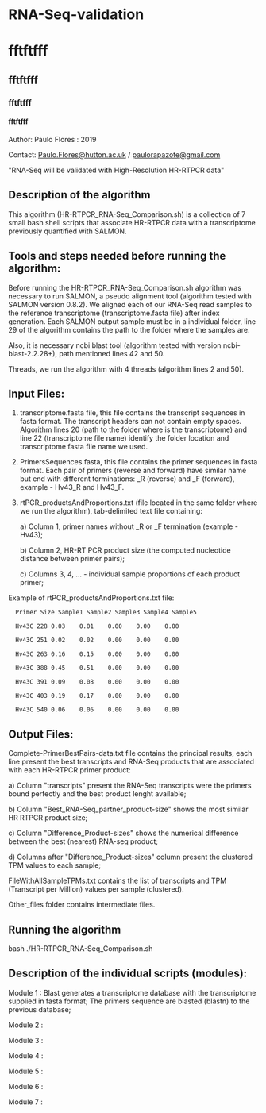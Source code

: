 

# RNA-Seq-validation


<h1> fftftfff </h1>
<h2> fftftfff </h2>
<h3> fftftfff </h3>
<h4> fftftfff </h4>

Author: Paulo Flores : 2019

Contact: Paulo.Flores@hutton.ac.uk / paulorapazote@gmail.com

"RNA-Seq will be validated with High-Resolution HR-RTPCR data"

<h2> Description of the algorithm </h2>

This algorithm (HR-RTPCR_RNA-Seq_Comparison.sh) is a collection of 7 small bash shell scripts that associate HR-RTPCR data with a transcriptome previously quantified with SALMON.

<h2>Tools and steps needed before running the algorithm: </h2>

<p>Before running the HR-RTPCR_RNA-Seq_Comparison.sh algorithm was necessary to run SALMON, a pseudo alignment tool (algorithm tested with SALMON version 0.8.2). We aligned each of our RNA-Seq read samples to the reference transcriptome (transcriptome.fasta file) after index generation. Each SALMON output sample must be in a individual folder, line 29 of the algorithm contains the path to the folder where the samples are. 

Also, it is necessary ncbi blast tool (algorithm tested with version ncbi-blast-2.2.28+), path mentioned lines 42 and 50.

Threads, we run the algorithm with 4 threads (algorithm lines 2 and 50).<p/>

<h2> Input Files:</h2>

1. transcriptome.fasta file, this file contains the transcript sequences in fasta format. The transcript headers can not contain empty spaces. Algorithm lines 20 (path to the folder where is the transcriptome) and line 22 (transcriptome file name) identify the folder location and transcriptome fasta file name we used.

2. PrimersSequences.fasta, this file contains the primer sequences in fasta format. Each pair of primers (reverse and forward) have similar name but end with different terminations: _R (reverse) and _F (forward), example - Hv43_R and Hv43_F. 

3. rtPCR_productsAndProportions.txt (file located in the same folder where we run the algorithm), tab-delimited text file containing:

      a) Column 1, primer names without _R or _F termination (example - Hv43); 

      b) Column 2, HR-RT PCR product size (the computed nucleotide distance between primer pairs);

      c) Columns 3, 4, ... - individual sample proportions of each product primer;

Example of rtPCR_productsAndProportions.txt file:

   
      Primer Size Sample1 Sample2 Sample3 Sample4 Sample5

      Hv43C	228	0.03	0.01	0.00	0.00	0.00

      Hv43C	251	0.02	0.02	0.00	0.00	0.00

      Hv43C	263	0.16	0.15	0.00	0.00	0.00

      Hv43C	388	0.45	0.51	0.00	0.00	0.00

      Hv43C	391	0.09	0.08	0.00	0.00	0.00

      Hv43C	403	0.19	0.17	0.00	0.00	0.00

      Hv43C	540	0.06	0.06	0.00	0.00	0.00 



<h2> Output Files: </h2>

Complete-PrimerBestPairs-data.txt file contains the principal results, each line present the best transcripts and RNA-Seq products that are associated with each HR-RTPCR primer product:

   a) Column "transcripts" present the RNA-Seq transcripts were the primers bound perfectly and the best product lenght available;

   b) Column "Best_RNA-Seq_partner_product-size" shows the most similar HR RTPCR product size;

   c) Column "Difference_Product-sizes" shows the numerical difference between the best (nearest) RNA-seq product;

   d) Columns after "Difference_Product-sizes" column present the clustered TPM values to each sample;


FileWithAllSampleTPMs.txt contains the list of transcripts and TPM (Transcript per Million) values per sample (clustered).


Other_files folder contains intermediate files.

<h2> Running the algorithm</h2>

bash ./HR-RTPCR_RNA-Seq_Comparison.sh

<h2> Description of the individual scripts (modules):</h2> 

Module 1 : Blast generates a transcriptome database with the transcriptome supplied in fasta format; The primers sequence are blasted (blastn) to the previous database;

Module 2 :

Module 3 :

Module 4 :

Module 5 :

Module 6 :

Module 7 :




